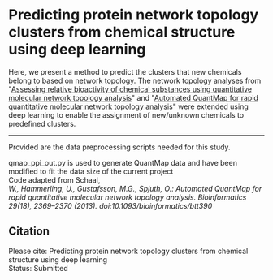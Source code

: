 # Predicting protein network topology clusters from chemical structure using deep learning
Here, we present a method to predict the clusters that new chemicals belong to based on network topology. The network topology analyses from "[Assessing relative bioactivity of chemical substances using quantitative molecular network topology analysis](https://pubmed.ncbi.nlm.nih.gov/22482822/)" and "[Automated QuantMap for rapid quantitative molecular network topology analysis](https://pubmed.ncbi.nlm.nih.gov/23828784/)" were extended using deep learning to enable the assignment of new/unknown chemicals to predefined clusters. 
<br>

---

Provided are the data preprocessing scripts needed for this study. 


qmap_ppi_out.py is used to generate QuantMap data and have been modified to fit the data size of the current project <br>
Code adapted from Schaal,
<br><em>W., Hammerling, U., Gustafsson, M.G., Spjuth, O.:</em>
<em>Automated QuantMap for rapid quantitative molecular</em>
<em>network topology analysis. Bioinformatics 29(18), 2369–2370 (2013).</em>
<em>doi:10.1093/bioinformatics/btt390</em>

## Citation
  
Please cite: Predicting protein network topology clusters from chemical structure using deep learning  
Status: Submitted  
